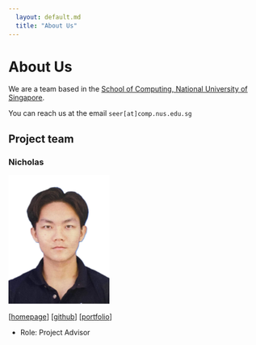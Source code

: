 ```yaml
---
  layout: default.md
  title: "About Us"
---
```


# About Us

We are a team based in the [School of Computing, National University of Singapore](http://www.comp.nus.edu.sg).

You can reach us at the email `seer[at]comp.nus.edu.sg`

## Project team

### Nicholas

<img src="images/nicktantk.png" width="200px">

[[homepage](http://www.comp.nus.edu.sg/~damithch)]
[[github](https://github.com/nicktantk)]
[[portfolio](team/johndoe.md)]

* Role: Project Advisor

